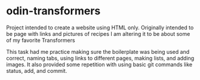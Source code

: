 # odin-transformers
Project intended to create a website using HTML only.
Originally intended to be page with links and pictures of recipes
I am altering it to be about some of my favorite Transformers

This task had me practice making sure the boilerplate was being used and correct, naming tabs, using links to different pages, making lists, and adding images. It also provided some repetition with using basic git commands like status, add, and commit.

